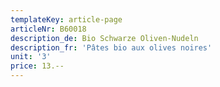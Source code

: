 ```yaml
---
templateKey: article-page
articleNr: B60018
description_de: Bio Schwarze Oliven-Nudeln
description_fr: 'Pâtes bio aux olives noires'
unit: '3'
price: 13.--
---
```



